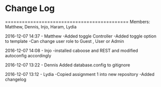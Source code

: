 # Change Log 

============================================
Members: Matthew, Dennis, Injo, Haram, Lydia

2016-12-07 14:37 - Matthew
-Added toggle Controller
-Added toggle option to template
-Can change user role to Guest , User or Admin

2016-12-07 14:08 - Injo
-installed caboose and REST and modified autoconfig accordingly

2016-12-07 13:22 - Dennis
Added database.config to gitignore

2016-12-07 13:12 - Lydia
-Copied assignment 1 into new repository
-Added changelog